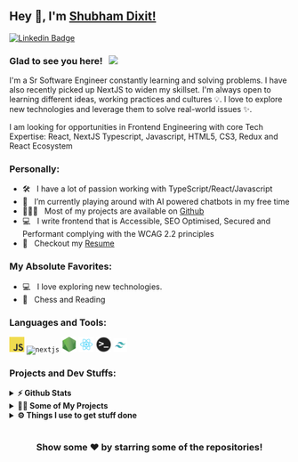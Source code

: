 ## Hey 👋, I'm [Shubham Dixit!](https://github.com/shubham43MP/)

[![Linkedin Badge](https://img.shields.io/badge/-LinkedIn-0e76a8?style=flat-square&logo=Linkedin&logoColor=white)](https://www.linkedin.com/in/shubham-dixit-918888148/)

### Glad to see you here! &nbsp; ![](https://visitor-badge.glitch.me/badge?page_id=mkimbo.mkimbo&style=flat-square&color=0088cc)

I'm a Sr Software Engineer constantly learning and solving problems. I have also recently picked up NextJS to widen my skillset. I'm always open to learning different ideas, working practices and cultures 💡. I love to explore new technologies and leverage them to solve real-world issues ✨.

I am looking for opportunities in Frontend Engineering with core Tech Expertise: React, NextJS Typescript, Javascript, HTML5, CS3, Redux and React Ecosystem

### Personally:

- 🛠 &nbsp; I have a lot of passion working with TypeScript/React/Javascript
- 🚀 &nbsp; I’m currently playing around with AI powered chatbots in my free time
- 👨🏻‍💻 &nbsp; Most of my projects are available on [Github](https://github.com/shubham43MP)
- 💻 &nbsp; I write frontend that is Accessible, SEO Optimised, Secured and Performant complying with the WCAG 2.2 principles
- 📝 &nbsp; Checkout my [Resume](https://drive.google.com/file/d/1JCxzmbIiOvpbfYiJcHM-8y_URSzPlLys/view?usp=sharing)

### My Absolute Favorites:

- 💻 &nbsp; I love exploring new technologies.
- 🍕 &nbsp; Chess and Reading

### Languages and Tools:

<code><img height="27" src="https://raw.githubusercontent.com/github/explore/80688e429a7d4ef2fca1e82350fe8e3517d3494d/topics/javascript/javascript.png" alt="javascript"></code>
<code><img height="25" src="https://assets.vercel.com/image/upload/v1662130559/nextjs/Icon_light_background.png" alt="nextjs"></code>
<code><img height="27" src="https://raw.githubusercontent.com/github/explore/80688e429a7d4ef2fca1e82350fe8e3517d3494d/topics/nodejs/nodejs.png" alt="nodejs"></code>
<code><img height="27" src="https://raw.githubusercontent.com/github/explore/80688e429a7d4ef2fca1e82350fe8e3517d3494d/topics/react/react.png" alt="react"></code>
<code><img height="27" src="https://raw.githubusercontent.com/github/explore/80688e429a7d4ef2fca1e82350fe8e3517d3494d/topics/terminal/terminal.png" alt="terminal"></code>
<code><img height="25" src="https://raw.githubusercontent.com/github/explore/80688e429a7d4ef2fca1e82350fe8e3517d3494d/topics/tailwind/tailwind.png" alt="tailwind"></code>

### Projects and Dev Stuffs:

<details>	
  <summary><b>⚡ Github Stats</b></summary>

<img height="180em" src="https://github-readme-stats.vercel.app/api?username=shubham43MP&show_icons=true&hide_border=true" />
<img height="180em" src="https://github-readme-stats.vercel.app/api/top-langs/?username=shubham43MP&exclude_repo=KNN-Image-Classification&show_icons=true&hide_border=true&layout=compact&langs_count=8"/>
<img height="180em" src="[https://github-readme-stats.vercel.app/api/top-langs/?username=shubham43MP&exclude_repo=KNN-Image-Classification&show_icons=true&hide_border=true&layout=compact&langs_count=8](https://git.io/streak-stats"><img src="https://github-readme-streak-stats.herokuapp.com?user=shubham43MP)"/>

</details>

<details>
  <summary><b>🧑‍🚀 Some of My Projects</b></summary>

  <br />
  <table>
    <thead align="center">
      <tr border: none;>
        <td><b>💻 Projects</b></td>
        <td><b>🌟 Stars</b></td>
        <td><b>🍴 Forks</b></td>
        <td><b>🐛 Issues</b></td>
        <td><b>🔔 Pull Requests</b></td>
        <td><b>👨‍💻 Language</b></td>
      </tr>
    </thead>
    <tbody>
	    <tr>
	      <td><a href="https://github.com/shubham43MP/smaply-persona-test/"><b>🚀Live Persona Editor Test Case</b></a></td>
        <td><img alt="Stars" src="https://img.shields.io/github/stars/shubham43MP/smaply-persona-test?style=flat-square&labelColor=343b41"/></td>
        <td><img alt="Forks" src="https://img.shields.io/github/forks/shubham43MP/smaply-persona-test?style=flat-square&labelColor=343b41"/></td>
        <td><img alt="Issues" src="https://img.shields.io/github/issues/shubham43MP/smaply-persona-test?style=flat-square"/></td>
        <td><img alt="Pull Requests" src="https://img.shields.io/github/issues-pr/shubham43MP/smaply-persona-test?style=flat-square"/></td>
        <td><img alt="Language" src="https://img.shields.io/github/languages/top/shubham43MP/smaply-persona-test?label=javascript&style=flat-square"/></td> 
      </tr>
      <tr>
       <tr>
	      <td><a href="https://github.com/shubham43MP/tara-series"><b>🚀 Astrology App/b></a></td>
        <td><img alt="Stars" src="https://img.shields.io/github/stars/shubham43MP/tara-series?style=flat-square&labelColor=343b41"/></td>
        <td><img alt="Forks" src="https://img.shields.io/github/forks/shubham43MP/tara-series?style=flat-square&labelColor=343b41"/></td>
        <td><img alt="Issues" src="https://img.shields.io/github/issues/shubham43MP/tara-series?style=flat-square"/></td>
        <td><img alt="Pull Requests" src="https://img.shields.io/github/issues-pr/shubham43MP/tara-series?style=flat-square"/></td>
        <td><img alt="Language" src="https://img.shields.io/github/languages/top/shubham43MP/tara-series?label=javascript&style=flat-square"/></td>
      </tr>
      <tr>
	      <td><a href="https://github.com/shubham43MP/cowin-vaccine-notifier-poc"><b>🚀 Vaccine Notifier POC</b></a></td>
        <td><img alt="Stars" src="https://img.shields.io/github/stars/shubham43MP/cowin-vaccine-notifier-poc?style=flat-square&labelColor=343b41"/></td>
        <td><img alt="Forks" src="https://img.shields.io/github/forks/shubham43MP/cowin-vaccine-notifier-poc?style=flat-square&labelColor=343b41"/></td>
        <td><img alt="Issues" src="https://img.shields.io/github/issues/shubham43MP/cowin-vaccine-notifier-poc?style=flat-square"/></td>
        <td><img alt="Pull Requests" src="https://img.shields.io/github/issues-pr/shubham43MP/cowin-vaccine-notifier-poc?style=flat-square"/></td>
        <td><img alt="Language" src="https://img.shields.io/github/languages/top/shubham43MP/cowin-vaccine-notifier-poc?label=javascript&style=flat-square"/></td> 
      </tr>
     
      
      
    </tbody>
  </table>
  <br />
</details>
 
<details>	
  <br />
  <summary><b>⚙️ Things I use to get stuff done</b></summary>
  	<ul>
  	    <li><b>OS:</b> Ubuntu 22, MacOS</li>
	    <li><b>Desktop: </b>Dell</li>
  	    <li><b>Browser: </b> Google Chrome, Firefox, Safari</li>
	    <li><b>Code Editor:</b> VSCode</li>
	    <li><b>To Stay Updated:</b> Dev.to, Medium and Twitter</li>
	    <br />
	</ul>	
</details>

#

<div align="center">

### Show some ❤️ by starring some of the repositories!

</div>
